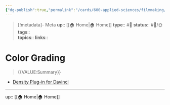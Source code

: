 ```yaml
---
{"dg-publish":true,"permalink":"/cards/600-applied-sciences/filmmaking/color-grading/","title":"Color Grading"}
---
```


> [!metadata]- Meta
> **up**:: [[🏠 Home\|🏠 Home]]
> **type**:: #📝 
> **status**:: #📝/🌞
> **tags**::  
> **topics**:: 
> **links**::


# Color Grading

> {{VALUE:Summary}}

- [Density Plug-in for Davinci](https://youtu.be/yZ9OGyhE4F8)


---
up:: [[🏠 Home\|🏠 Home]]

